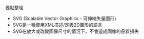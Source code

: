要點整理
- SVG (Scalable Vector Graphics - 可伸縮失量圖形)
- SVG是一種使用XML描述/定義2D圖形的語言
- SVG在放大或改變圖像尺寸的情況下，不會造成圖像的品質損失
